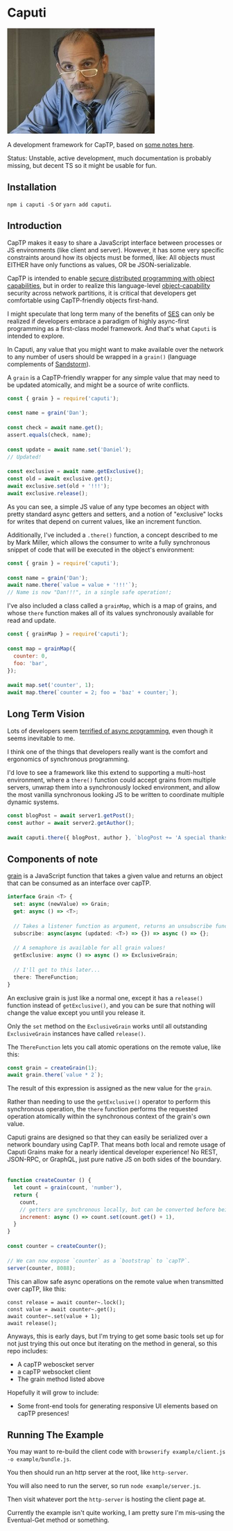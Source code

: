 # Caputi

![Splash image: Caputo from Orange is the New Black. Mostly because of the name, but if you think about it, he's the guy tasked with keeping a jail operating smoothly.](./caputo.jpg)

A development framework for CapTP, based on [some notes here](https://roamresearch.com/#/app/danfinlay/page/1xxtcDrhI).

Status: Unstable, active development, much documentation is probably missing, but decent TS so it might be usable for fun.

## Installation

`npm i caputi -S` or `yarn add caputi`.

## Introduction

CapTP makes it easy to share a JavaScript interface between processes or JS environments (like client and server). However, it has some very specific constraints around how its objects must be formed, like: All objects must EITHER have only functions as values, OR be JSON-serializable.

CapTP is intended to enable [secure distributed programming with object capabilities](https://www.youtube.com/watch?v=w9hHHvhZ_HY&t=2s), but in order to realize this language-level [object-capability](https://en.wikipedia.org/wiki/Object-capability_model) security across network partitions, it is critical that developers get comfortable using CapTP-friendly objects first-hand.

I might speculate that long term many of the benefits of [SES](https://github.com/Agoric/ses-shim) can only be realized if developers embrace a paradigm of highly async-first programming as a first-class model framework. And that's what `Caputi` is intended to explore.

In Caputi, any value that you might want to make available over the network to any number of users should be wrapped in a `grain()` (language complements of [Sandstorm](https://docs.sandstorm.io/en/latest/developing/powerbox/)).

A `grain` is a CapTP-friendly wrapper for any simple value that may need to be updated atomically, and might be a source of write conflicts.

```javascript
const { grain } = require('caputi');

const name = grain('Dan');

const check = await name.get();
assert.equals(check, name);

const update = await name.set('Daniel');
// Updated!

const exclusive = await name.getExclusive();
const old = await exclusive.get();
await exclusive.set(old + '!!!');
await exclusive.release();
```

As you can see, a simple JS value of any type becomes an object with pretty standard async getters and setters, and a notion of "exclusive" locks for writes that depend on current values, like an increment function.

Additionally, I've included a `.there()` function, a concept described to me by Mark Miller, which allows the consumer to write a fully synchronous snippet of code that will be executed in the object's environment:

```javascript
const { grain } = require('caputi');

const name = grain('Dan');
await name.there(`value = value + '!!!'`);
// Name is now "Dan!!!", in a single safe operation!;
```
I've also included a class called a `grainMap`, which is a map of grains, and whose `there` function makes all of its values synchronously available for read and update.

```javascript
const { grainMap } = require('caputi');

const map = grainMap({
  counter: 0,
  foo: 'bar',
});

await map.set('counter', 1);
await map.there(`counter = 2; foo = 'baz' + counter;`);
```

## Long Term Vision

Lots of developers seem [terrified of async programming](https://www.kialo.com/the-best-blockchains-of-the-future-will-embrace-asynchronous-inter-contract-communication-32530), even though it seems inevitable to me.

I think one of the things that developers really want is the comfort and ergonomics of synchronous programming.

I'd love to see a framework like this extend to supporting a multi-host environment, where a `there()` function could accept grains from multiple servers, unwrap them into a synchronously locked environment, and allow the most vanilla synchronous looking JS to be written to coordinate multiple dynamic systems.

```javascript
const blogPost = await server1.getPost();
const author = await server2.getAuthor();

await caputi.there({ blogPost, author }, `blogPost += 'A special thanks to ' + author.name + 'for their contributions!'`);
```

## Components of note

[grain](./src/grain.js) is a JavaScript function that takes a given value and returns an object that can be consumed as an interface over capTP.

```typescript
interface Grain <T> {
  set: async (newValue) => Grain;
  get: async () => <T>;

  // Takes a listener function as argument, returns an unsubscribe function.
  subscribe: async(async (updated: <T>) => {}) => async () => {};

  // A semaphore is available for all grain values!
  getExclusive: async () => async () => ExclusiveGrain;

  // I'll get to this later...
  there: ThereFunction;
}
```
An exclusive grain is just like a normal one, except it has a `release()` function instead of `getExclusive()`, and you can be sure that nothing will change the value except you until you release it.

Only the `set` method on the `ExclusiveGrain` works until all outstanding `ExclusiveGrain` instances have called `release()`.

The `ThereFunction` lets you call atomic operations on the remote value, like this:

```javascript
const grain = createGrain(1);
await grain.there(`value * 2`);
```
The result of this expression is assigned as the new value for the `grain`.

Rather than needing to use the `getExclusive()` operator to perform this synchronous operation, the `there` function performs the requested operation atomically within the synchronous context of the grain's own value.

Caputi grains are designed so that they can easily be serialized over a network boundary using CapTP. That means both local and remote usage of Caputi Grains make for a nearly identical developer experience! No REST, JSON-RPC, or GraphQL, just pure native JS on both sides of the boundary.

```javascript

function createCounter () {
  let count = grain(count, 'number'),
  return {
    count,
    // getters are synchronous locally, but can be converted before being passed to capTP:
    increment: async () => count.set(count.get() + 1),
  }
}

const counter = createCounter();

// We can now expose `counter` as a `bootstrap` to `capTP`.
server(counter, 8088);
```

This can allow safe async operations on the remote value when transmitted over capTP, like this:
```
const release = await counter~.lock();
const value = await counter~.get();
await counter~.set(value + 1);
await release();
```

Anyways, this is early days, but I'm trying to get some basic tools set up for not just trying this out once but iterating on the method in general, so this repo includes:

- A capTP weboscket server
- a capTP websocket client
- The grain method listed above

Hopefully it will grow to include:

- Some front-end tools for generating responsive UI elements based on capTP presences!

## Running The Example

You may want to re-build the client code with `browserify example/client.js -o example/bundle.js`.

You then should run an http server at the root, like `http-server`.

You will also need to run the server, so run `node example/server.js`.

Then visit whatever port the `http-server` is hosting the client page at.

Currently the example isn't quite working, I am pretty sure I'm mis-using the Eventual-Get method or something.
